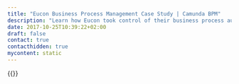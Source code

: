 ```yaml
---
title: "Eucon Business Process Management Case Study | Camunda BPM"
description: "Learn how Eucon took control of their business process automation and improved efficiency in their organization with Camunda. Camunda is the leader for workflow automation based on Java and BPMN 2.0."
date: 2017-10-25T10:39:22+02:00
draft: false
contact: true
contacthidden: true
mycontent: static
---
```

{{<case-study-single
company="Eucon "
companydescription="In a digital world, Eucon stands for data-based value creation for more than 20 years now. We achieve measurable success in our business units Automotive, Insurance and Real Estate. Together with our clients, we digitalize and automate processes and combine unique market data and expert knowledge with advanced technologies.Our globally leading business unit in the automotive industry  is represented through Eucon GmbH and Eucon of North America LLC. Since 2017, we are bundling our expertise and our comprehensive portfolio for the insurance and real estate sector under Eucon Digital GmbH.The company was founded in 1997 by the brothers Marcel and Maurice Oosenbrugh. At our global locations about 400 employees serve 250 clients operating in 40 countries."
customerquote=""
teaser=""
usecase=""
videolink=""
logo="//images.ctfassets.net/vpidbgnakfvf/3oMyAozXZbod0RzSnzVFVL/62c889d0e11e528dfc2545c993e0277b/Eucon_.png"
pdf=""
thumbnail="">}}